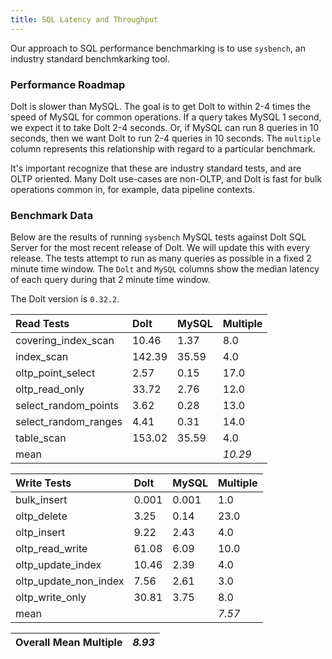 ```yaml
---
title: SQL Latency and Throughput
---
```


Our approach to SQL performance benchmarking is to use `sysbench`, an
industry standard benchmkarking tool.

### Performance Roadmap

Dolt is slower than MySQL. The goal is to get Dolt to within 2-4 times
the speed of MySQL for common operations. If a query takes MySQL 1
second, we expect it to take Dolt 2-4 seconds. Or, if MySQL can run 8
queries in 10 seconds, then we want Dolt to run 2-4 queries in 10
seconds. The `multiple` column represents this relationship with
regard to a particular benchmark.

It's important recognize that these are industry standard tests, and
are OLTP oriented. Many Dolt use-cases are non-OLTP, and Dolt is fast
for bulk operations common in, for example, data pipeline contexts.

### Benchmark Data

Below are the results of running `sysbench` MySQL tests against Dolt
SQL Server for the most recent release of Dolt. We will update this
with every release. The tests attempt to run as many queries as
possible in a fixed 2 minute time window. The `Dolt` and `MySQL`
columns show the median latency of each query during that 2 minute
time window.

The Dolt version is `0.32.2`.

| Read Tests | Dolt | MySQL | Multiple |
| :--- | :--- | :--- | :--- |
| covering\_index\_scan | 10.46 | 1.37 | 8.0 |
| index\_scan | 142.39 | 35.59 | 4.0 |
| oltp\_point\_select | 2.57 | 0.15 | 17.0 |
| oltp\_read\_only | 33.72 | 2.76 | 12.0 |
| select\_random\_points | 3.62 | 0.28 | 13.0 |
| select\_random\_ranges | 4.41 | 0.31 | 14.0 |
| table\_scan | 153.02 | 35.59 | 4.0 |
| mean |  |  | _10.29_ |

| Write Tests | Dolt | MySQL | Multiple |
| :--- | :--- | :--- | :--- |
| bulk\_insert | 0.001 | 0.001 | 1.0 |
| oltp\_delete | 3.25 | 0.14 | 23.0 |
| oltp\_insert | 9.22 | 2.43 | 4.0 |
| oltp\_read\_write | 61.08 | 6.09 | 10.0 |
| oltp\_update\_index | 10.46 | 2.39 | 4.0 |
| oltp\_update\_non\_index | 7.56 | 2.61 | 3.0 |
| oltp\_write\_only | 30.81 | 3.75 | 8.0 |
| mean |  |  | _7.57_ |

| Overall Mean Multiple | _8.93_ |
| :--- | :--- |
<br/>
